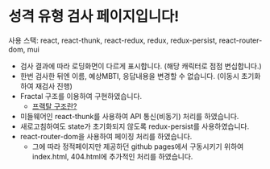 # 성격 유형 검사 페이지입니다!

사용 스택: react, react-thunk, react-redux, redux, redux-persist, react-router-dom, mui

- 검사 결과에 따라 로딩화면이 다르게 표시합니다. (해당 캐릭터로 점점 변십합니다.)
- 한번 검사한 뒤엔 이름, 예상MBTI, 응답내용을 변경할 수 없습니다. (이동시 초기화하여 재검사 진행)
- Fractal 구조를 이용하여 구현하였습니다.
  - [프랙탈 구조란?](https://hackernoon.com/fractal-a-react-app-structure-for-infinite-scale-4dab943092af/)
- 미들웨어인 react-thunk를 사용하여 API 통신(비동기) 처리를 하였습니다.
- 새로고침하여도 state가 초기화되지 않도록 redux-persist를 사용하였습니다.
- react-router-dom을 사용하여 페이징 처리를 하였습니다.
  - 그에 따라 정적페이지만 제공하던 github pages에서 구동시키기 위하여 index.html, 404.html에 추가적인 처리를 하였습니다.
